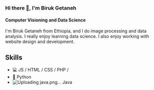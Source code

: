 ### Hi there 👋, I'm Biruk Getaneh
#### Computer Visioning and Data Science

I'm Biruk Getaneh from Ethiopia, and I do image processing and data analysis. I really enjoy learning data science. I also enjoy working with website design and development.  

## Skills
* 💻 JS / HTML / CSS / PHP / 
* 🐍 Python
*  ![Uploading java.png…]() Java





